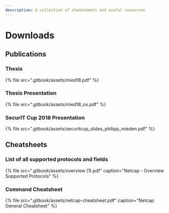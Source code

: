 ```yaml
---
description: A collection of cheatsheets and useful resources
---
```


# Downloads

## Publications

### Thesis

{% file src=".gitbook/assets/mied18.pdf" %}

### Thesis Presentation

{% file src=".gitbook/assets/mied18\_os.pdf" %}

### SecurIT Cup 2018 Presentation

{% file src=".gitbook/assets/securitcup\_slides\_philipp\_mieden.pdf" %}

## Cheatsheets

### List of all supported protocols and fields

{% file src=".gitbook/assets/overview \(1\).pdf" caption="Netcap - Overview Supported Protocols" %}

### Command Cheatsheet

{% file src=".gitbook/assets/netcap-cheatsheet.pdf" caption="Netcap General Cheatsheet" %}

